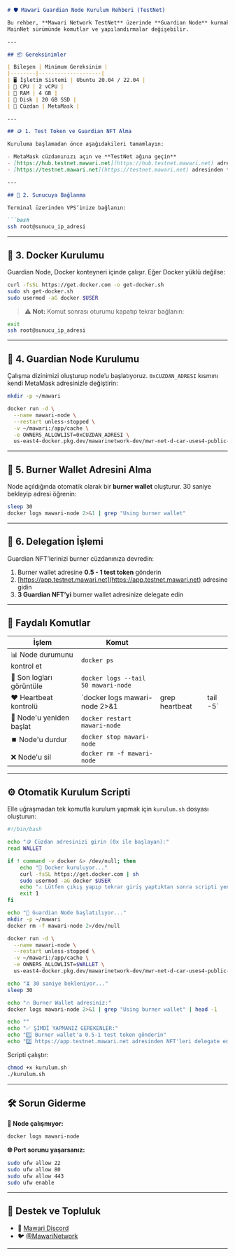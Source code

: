 ````markdown
# 🛡️ Mawari Guardian Node Kurulum Rehberi (TestNet)

Bu rehber, **Mawari Network TestNet** üzerinde **Guardian Node** kurmak isteyenler için adım adım hazırlanmıştır.  
MainNet sürümünde komutlar ve yapılandırmalar değişebilir.

---

## 📦 Gereksinimler

| Bileşen | Minimum Gereksinim |
|--------|--------------------|
| 🖥️ İşletim Sistemi | Ubuntu 20.04 / 22.04 |
| 🧠 CPU | 2 vCPU |
| 💾 RAM | 4 GB |
| 📂 Disk | 20 GB SSD |
| 🔐 Cüzdan | MetaMask |

---

## 🪙 1. Test Token ve Guardian NFT Alma

Kuruluma başlamadan önce aşağıdakileri tamamlayın:

- MetaMask cüzdanınızı açın ve **TestNet ağına geçin**
- [https://hub.testnet.mawari.net](https://hub.testnet.mawari.net) adresinden test token alın
- [https://testnet.mawari.net](https://testnet.mawari.net) adresinden **3 adet Guardian NFT** mint edin

---

## 🔌 2. Sunucuya Bağlanma

Terminal üzerinden VPS’inize bağlanın:

```bash
ssh root@sunucu_ip_adresi
````

---

## 🐳 3. Docker Kurulumu

Guardian Node, Docker konteyneri içinde çalışır. Eğer Docker yüklü değilse:

```bash
curl -fsSL https://get.docker.com -o get-docker.sh
sudo sh get-docker.sh
sudo usermod -aG docker $USER
```

> ⚠️ **Not:** Komut sonrası oturumu kapatıp tekrar bağlanın:

```bash
exit
ssh root@sunucu_ip_adresi
```

---

## 🚀 4. Guardian Node Kurulumu

Çalışma dizinimizi oluşturup node’u başlatıyoruz.
`0xCUZDAN_ADRESI` kısmını kendi MetaMask adresinizle değiştirin:

```bash
mkdir -p ~/mawari

docker run -d \
  --name mawari-node \
  --restart unless-stopped \
  -v ~/mawari:/app/cache \
  -e OWNERS_ALLOWLIST=0xCUZDAN_ADRESI \
  us-east4-docker.pkg.dev/mawarinetwork-dev/mwr-net-d-car-uses4-public-docker-registry-e62e/mawari-node:latest
```

---

## 🔑 5. Burner Wallet Adresini Alma

Node açıldığında otomatik olarak bir **burner wallet** oluşturur.
30 saniye bekleyip adresi öğrenin:

```bash
sleep 30
docker logs mawari-node 2>&1 | grep "Using burner wallet"
```

---

## 🔁 6. Delegation İşlemi

Guardian NFT’lerinizi burner cüzdanınıza devredin:

1. Burner wallet adresine **0.5 - 1 test token** gönderin
2. [https://app.testnet.mawari.net](https://app.testnet.mawari.net) adresine gidin
3. **3 Guardian NFT’yi** burner wallet adresinize delegate edin

---

## 🧪 Faydalı Komutlar

| İşlem                       | Komut                               |                |          |
| --------------------------- | ----------------------------------- | -------------- | -------- |
| 📊 Node durumunu kontrol et | `docker ps`                         |                |          |
| 📜 Son logları görüntüle    | `docker logs --tail 50 mawari-node` |                |          |
| ❤️ Heartbeat kontrolü       | `docker logs mawari-node 2>&1       | grep heartbeat | tail -5` |
| 🔄 Node'u yeniden başlat    | `docker restart mawari-node`        |                |          |
| ⏹️ Node'u durdur            | `docker stop mawari-node`           |                |          |
| ❌ Node'u sil                | `docker rm -f mawari-node`          |                |          |

---

## ⚙️ Otomatik Kurulum Scripti

Elle uğraşmadan tek komutla kurulum yapmak için `kurulum.sh` dosyası oluşturun:

```bash
#!/bin/bash

echo "🪙 Cüzdan adresinizi girin (0x ile başlayan):"
read WALLET

if ! command -v docker &> /dev/null; then
    echo "🐳 Docker kuruluyor..."
    curl -fsSL https://get.docker.com | sh
    sudo usermod -aG docker $USER
    echo "⚠️ Lütfen çıkış yapıp tekrar giriş yaptıktan sonra scripti yeniden çalıştırın."
    exit 1
fi

echo "🚀 Guardian Node başlatılıyor..."
mkdir -p ~/mawari
docker rm -f mawari-node 2>/dev/null

docker run -d \
  --name mawari-node \
  --restart unless-stopped \
  -v ~/mawari:/app/cache \
  -e OWNERS_ALLOWLIST=$WALLET \
  us-east4-docker.pkg.dev/mawarinetwork-dev/mwr-net-d-car-uses4-public-docker-registry-e62e/mawari-node:latest

echo "⏳ 30 saniye bekleniyor..."
sleep 30

echo "🔥 Burner Wallet adresiniz:"
docker logs mawari-node 2>&1 | grep "Using burner wallet" | head -1

echo ""
echo "✅ ŞİMDİ YAPMANIZ GEREKENLER:"
echo "1️⃣ Burner wallet'a 0.5-1 test token gönderin"
echo "2️⃣ https://app.testnet.mawari.net adresinden NFT'leri delegate edin"
```

Scripti çalıştır:

```bash
chmod +x kurulum.sh
./kurulum.sh
```

---

## 🛠️ Sorun Giderme

**🔧 Node çalışmıyor:**

```bash
docker logs mawari-node
```

**🌐 Port sorunu yaşarsanız:**

```bash
sudo ufw allow 22
sudo ufw allow 80
sudo ufw allow 443
sudo ufw enable
```


---

## 🤝 Destek ve Topluluk

* 💬 [Mawari Discord](https://discord.gg/mawari)
* 🐦 [@MawariNetwork](https://twitter.com/MawariNetwork)

---
